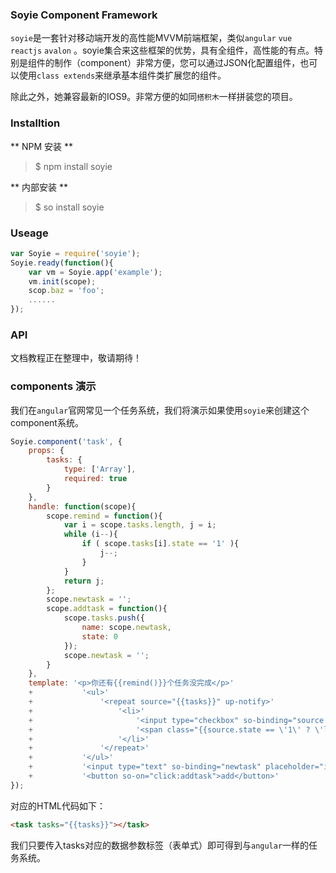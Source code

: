 ### Soyie Component Framework ###

`soyie`是一套针对移动端开发的高性能MVVM前端框架，类似`angular` `vue` `reactjs` `avalon` 。soyie集合来这些框架的优势，具有全组件，高性能的有点。特别是组件的制作（component）非常方便，您可以通过JSON化配置组件，也可以使用`class extends`来继承基本组件类扩展您的组件。

除此之外，她兼容最新的IOS9。非常方便的如同`搭积木`一样拼装您的项目。

### Installtion ###

** NPM 安装 **
> $ npm install soyie

** 内部安装 **
> $ so install soyie

### Useage ###

``` javascript
var Soyie = require('soyie');
Soyie.ready(function(){
    var vm = Soyie.app('example');
    vm.init(scope);
    scop.baz = 'foo';
    ......
});
```

### API ###

文档教程正在整理中，敬请期待！

### components 演示 ###

我们在`angular`官网常见一个任务系统，我们将演示如果使用`soyie`来创建这个component系统。

``` javascript
Soyie.component('task', {
    props: {
        tasks: {
            type: ['Array'],
            required: true
        }
    },
    handle: function(scope){
        scope.remind = function(){
            var i = scope.tasks.length, j = i;
            while (i--){
                if ( scope.tasks[i].state == '1' ){
                    j--;
                }
            }
            return j;
        };
        scope.newtask = '';
        scope.addtask = function(){
            scope.tasks.push({
                name: scope.newtask,
                state: 0
            });
            scope.newtask = '';
        }
    },
    template: '<p>你还有{{remind()}}个任务没完成</p>'
    +           '<ul>'
    +               '<repeat source="{{tasks}}" up-notify>'
    +                   '<li>'
    +                       '<input type="checkbox" so-binding="source.state" so-unchecked="0" value="1">'
    +                       '<span class="{{source.state == \'1\' ? \'line\': \'\'}}">{{source.name}}</span>'
    +                   '</li>'
    +               '</repeat>'
    +           '</ul>'
    +           '<input type="text" so-binding="newtask" placeholder="input your task..." />'
    +           '<button so-on="click:addtask">add</button>'
});
```

对应的HTML代码如下：

``` html
<task tasks="{{tasks}}"></task>
```

我们只要传入tasks对应的数据参数标签（表单式）即可得到与`angular`一样的任务系统。